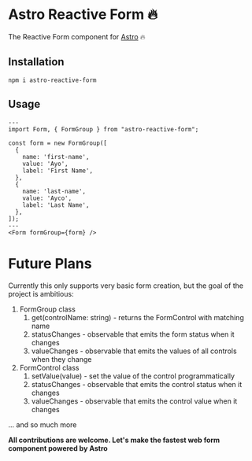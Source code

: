 # Astro Reactive Form 🔥

The Reactive Form component for [Astro](https://astro.build) 🔥

## Installation

```
npm i astro-reactive-form
```

## Usage

```astro
---
import Form, { FormGroup } from "astro-reactive-form";

const form = new FormGroup([
  {
    name: 'first-name',
    value: 'Ayo',
    label: 'First Name',
  },
  {
    name: 'last-name',
    value: 'Ayco',
    label: 'Last Name',
  },
]);
---
<Form formGroup={form} />
```

# Future Plans
Currently this only supports very basic form creation, but the goal of the project is ambitious:
1. FormGroup class
    1. get(controlName: string) - returns the FormControl with matching name
    1. statusChanges - observable that emits the form status when it changes
    1. valueChanges - observable that emits the values of all controls when they change
1. FormControl class
    1. setValue(value) - set the value of the control programmatically
    1. statusChanges - observable that emits the control status when it changes
    1. valueChanges - observable that emits the control value when it changes

... and so much more

**All contributions are welcome. Let's make the fastest web form component powered by Astro**


